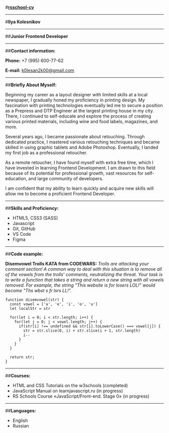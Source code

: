 #**[rsschool-cv](https://k0lesan.github.io/rsschool-cv/cv)**
***
#**Ilya Kolesnikov**
***
##**Junior Frontend Developer**
***
##**Contact information:**

**Phone:** +7 (995) 600-77-62

**E-mail:** k0lesan2k00@gmail.com
***
##**Briefly About Myself:**

Beginning my career as a layout designer with limited skills at a local newspaper, I gradually honed my proficiency in printing design. My fascination with printing technologies eventually led me to secure a position as a Prepress and DTP Engineer at the largest printing house in my city. There, I continued to self-educate and explore the process of creating various printed materials, including wine and food labels, magazines, and more.

Several years ago, I became passionate about retouching. Through dedicated practice, I mastered various retouching techniques and became skilled in using graphic tablets and Adobe Photoshop. Eventually, I landed my first job as a professional retoucher.

As a remote retoucher, I have found myself with extra free time, which I have invested in learning Frontend Development. I am drawn to this field because of its potential for professional growth, vast resources for self-education, and large community of developers.

I am confident that my ability to learn quickly and acquire new skills will allow me to become a proficient Frontend Developer.
***
##**Skills and Proficiency:**

* HTML5, CSS3 (SASS)
* Javascript
* Git, GitHub
* VS Code
* Figma
***
##**Code example:**

**Disemvowel Trolls KATA from CODEWARS:** *Trolls are attacking your comment section! A common way to deal with this situation is to remove all of the vowels from the trolls' comments, neutralizing the threat. Your task is to write a function that takes a string and return a new string with all vowels removed. For example, the string "This website is for losers LOL!" would become "Ths wbst s fr lsrs LL!".*

```
function disemvowel(str) {
  const vowel = ['a', 'e', 'i', 'o', 'u']
  let localStr = str
  
  for(let i = 0; i < str.length; i++) { 
    for(let j = 0; j < vowel.length; j++) {
      if(str[i] !== undefined && str[i].toLowerCase() === vowel[j]) {
        str = str.slice(0, i) + str.slice(i + 1, str.length)
        i--
      }
    }
  }
  
  return str;
}
```
***
##**Courses:**

* HTML and CSS Tutorials on the w3schools (completed)
* JavaScript Manual on learnjavascript.ru (in progress)
* RS Schools Course «JavaScript/Front-end. Stage 0» (in progress)
***
##**Languages:**

* English
* Russian
